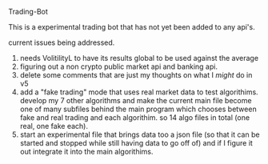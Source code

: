  Trading-Bot

This is a experimental trading bot that has not yet been added to any api's. 

current issues being addressed. 
1. needs VolitilityL to have its results global to be used against the average
2. figuring out a non crypto public market api and banking api.
3. delete some comments that are just my thoughts on what I *might* do in v5 
4. add a "fake trading" mode that uses real market data to test algorithims. develop my 7 other algorithms and make the current main file become one of many subfiles behind the main program which chooses between fake and real trading and each algorithim. so 14 algo files in total (one real, one fake each).
5. start an experimental file that brings data too a json file (so that it can be started and stopped while still having data to go off of) and if I figure it out integrate it into the main algorithims.